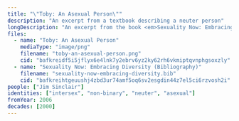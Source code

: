 ```yaml
---
title: "\"Toby: An Asexual Person\""
description: "An excerpt from a textbook describing a neuter person"
longDescription: "An excerpt from the book <em>Sexuality Now: Embracing Diversity</em>, which describes Toby (Jim Sinclair) as neuter and asexual"
files:
  - name: "Toby: An Asexual Person"
    mediaType: "image/png"
    filename: "toby-an-asexual-person.png"
    cid: "bafkreidf5i5jflyx6e4lnk7y2ebrv6yz2ky62rh6vkmiptqvnphgsoxzly"
  - name: "Sexuality Now: Embracing Diversity (Bibliography)"
    filename: "sexuality-now-embracing-diversity.bib"
    cid: "bafkreihtgeuushj4zbd3ur74amf5oq6sv2esgdin44z7el5ci6rzvosh2i"
people: ["Jim Sinclair"]
identities: ["intersex", "non-binary", "neuter", "asexual"]
fromYear: 2006
decades: [2000]
---
```

